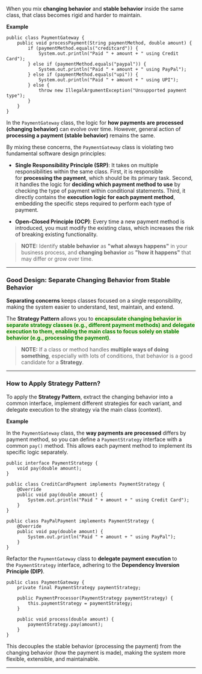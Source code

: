 
When you mix **changing behavior** and **stable behavior** inside the same class, that class becomes rigid and harder to maintain.

**Example**

```
public class PaymentGateway {
    public void processPayment(String paymentMethod, double amount) {
        if (paymentMethod.equals("creditcard")) {
            System.out.println("Paid " + amount + " using Credit Card");
        } else if (paymentMethod.equals("paypal")) {
            System.out.println("Paid " + amount + " using PayPal");
        } else if (paymentMethod.equals("upi")) {
            System.out.println("Paid " + amount + " using UPI");
        } else {
            throw new IllegalArgumentException("Unsupported payment type");
        }
    }
}
```

In the `PaymentGateway` class, the logic for **how payments are processed (changing behavior)** can evolve over time. However, general action of **processing a payment (stable behavior)** remains the same.

By mixing these concerns, the `PaymentGateway` class is violating two fundamental software design principles:

- **Single Responsibility Principle (SRP)**: It takes on multiple responsibilities within the same class. First, it is responsible for **processing the payment**, which should be its primary task. Second, it handles the logic for **deciding which payment method to use** by checking the type of payment within conditional statements. Third, it directly contains the **execution logic for each payment method**, embedding the specific steps required to perform each type of payment.

- **Open-Closed Principle (OCP)**: Every time a new payment method is introduced, you must modify the existing class, which increases the risk of breaking existing functionality.

> **NOTE:** Identify **stable behavior** as **"what always happens"** in your business process, and **changing behavior** as **"how it happens"** that may differ or grow over time.

---
### Good Design: Separate Changing Behavior from Stable Behavior

**Separating concerns** keeps classes focused on a single responsibility, making the system easier to understand, test, maintain, and extend.

The **Strategy Pattern** allows you to <span style="color:green;font-weight:bold;background:beige;">encapsulate changing behavior in separate strategy classes (e.g., different payment methods) and delegate execution to them, enabling the main class to focus solely on stable behavior (e.g., processing the payment)</span>.

> **NOTE:** If a class or method handles **multiple ways of doing something**, especially with lots of conditions, that behavior is a good candidate for a **Strategy**.

---
### How to Apply Strategy Pattern?

To apply the **Strategy Pattern**, extract the changing behavior into a common interface, implement different strategies for each variant, and delegate execution to the strategy via the main class (context).

**Example**

In the `PaymentGateway` class, the **way payments are processed** differs by payment method, so you can define a `PaymentStrategy` interface with a common `pay()` method. This allows each payment method to implement its specific logic separately.

```
public interface PaymentStrategy {
    void pay(double amount);
}
```

```
public class CreditCardPayment implements PaymentStrategy {
    @Override
    public void pay(double amount) {
        System.out.println("Paid " + amount + " using Credit Card");
    }
}

public class PayPalPayment implements PaymentStrategy {
    @Override
    public void pay(double amount) {
        System.out.println("Paid " + amount + " using PayPal");
    }
}
```

Refactor the `PaymentGateway` class to **delegate payment execution** to the `PaymentStrategy` interface, adhering to the **Dependency Inversion Principle (DIP)**. 

```
public class PaymentGateway {
    private final PaymentStrategy paymentStrategy;

    public PaymentProcessor(PaymentStrategy paymentStrategy) {
        this.paymentStrategy = paymentStrategy;
    }

    public void process(double amount) {
        paymentStrategy.pay(amount);
    }
}
```

This decouples the stable behavior (processing the payment) from the changing behavior (how the payment is made), making the system more flexible, extensible, and maintainable.

---